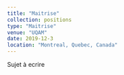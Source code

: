 ```yaml
---
title: "Maitrise"
collection: positions
type: "Maitrise"
venue: "UQAM"
date: 2019-12-3
location: "Montreal, Quebec, Canada"
---
```


Sujet à ecrire
